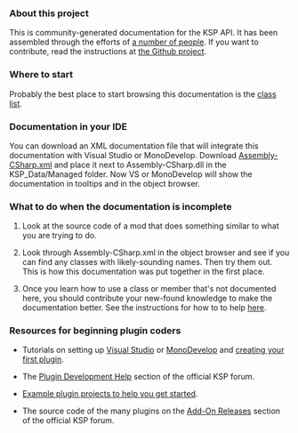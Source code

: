 ### About this project

This is community-generated documentation for the KSP API. It has been
assembled through the efforts of 
[a number of people](https://github.com/ksp-api-docs/XML-Documentation-for-the-KSP-API/graphs/contributors). 
If you want to contribute, read the instructions at
[the Github project](https://github.com/ksp-api-docs/XML-Documentation-for-the-KSP-API#how-to-contribute-to-this-documentation). 

### Where to start

Probably the best place to start browsing this documentation is the 
[class list](http://ksp-api-docs.github.io/XML-Documentation-for-the-KSP-API/annotated.html).

### Documentation in your IDE

You can download an XML documentation file that will integrate this documentation
with Visual Studio or MonoDevelop. Download 
[Assembly-CSharp.xml](https://github.com/KSP-API-docs/XML-Documentation-for-the-KSP-API/blob/master/Assembly-CSharp.xml)
and place it next to Assembly-CSharp.dll in the KSP_Data/Managed folder. Now
VS or MonoDevelop will show the documentation in tooltips and in the object browser.

### What to do when the documentation is incomplete

1. Look at the source code of a mod that does something similar to what you are trying to do.

2. Look through Assembly-CSharp.xml in the object browser and see if you can find any classes
with likely-sounding names. Then try them out. This is how this documentation was put together in
the first place.

3. Once you learn how to use a class or member that's not documented here, you should 
contribute your new-found knowledge to make the documentation better. See the instructions
for how to to help [here](https://github.com/Anatid/XML-Documentation-for-the-KSP-API#how-to-contribute-to-this-documentation).

### Resources for beginning plugin coders

* Tutorials on setting up 
[Visual Studio](http://wiki.kerbalspaceprogram.com/wiki/Setting_up_Visual_Studio) 
or 
[MonoDevelop](http://wiki.kerbalspaceprogram.com/wiki/Setting_up_MonoDevelop)
and 
[creating your first plugin](http://wiki.kerbalspaceprogram.com/wiki/Tutorial:Creating_your_first_module).

* The 
[Plugin Development Help](http://forum.kerbalspaceprogram.com/forums/30-Plugin-Development-Help-and-Support)
section of the official KSP forum.

* [Example plugin projects to help you get started](http://forum.kerbalspaceprogram.com/threads/56053-Example-plugin-projects-to-help-you-get-started).

* The source code of the many plugins on the 
[Add-On Releases](http://forum.kerbalspaceprogram.com/forums/35-Add-on-Releases)
section of the official KSP forum.

